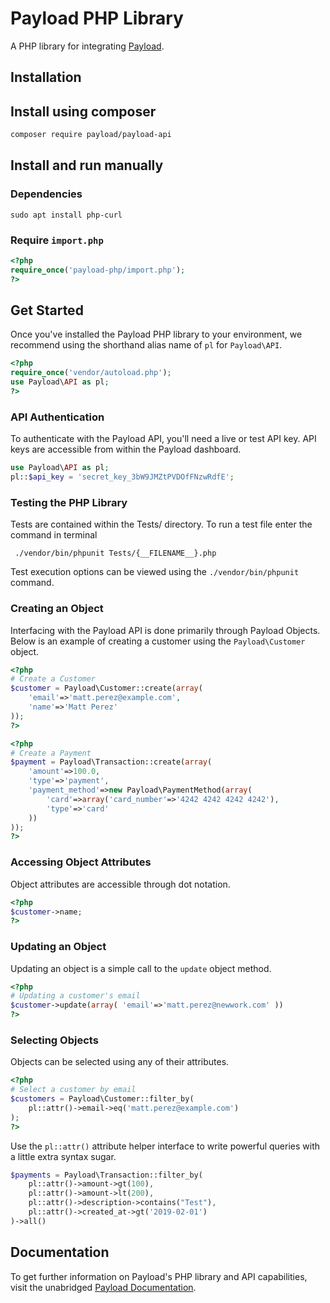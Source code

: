 # Payload PHP Library

A PHP library for integrating [Payload](https://payload.com).

## Installation

## Install using composer

```bash
composer require payload/payload-api
```

## Install and run manually

### Dependencies

```
sudo apt install php-curl
```

### Require `import.php`

```php
<?php
require_once('payload-php/import.php');
?>
```

## Get Started

Once you've installed the Payload PHP library to your environment,
we recommend
using the shorthand alias name of `pl` for `Payload\API`.

```php
<?php
require_once('vendor/autoload.php');
use Payload\API as pl;
?>
```

### API Authentication

To authenticate with the Payload API, you'll need a live or test API key. API
keys are accessible from within the Payload dashboard.

```php
use Payload\API as pl;
pl::$api_key = 'secret_key_3bW9JMZtPVDOfFNzwRdfE';
```


### Testing the PHP Library

Tests are contained within the Tests/ directory. To run a test file enter the
command in terminal

```  ./vendor/bin/phpunit Tests/{__FILENAME__}.php ```

Test execution options can be viewed using the ``` ./vendor/bin/phpunit ``` command.


### Creating an Object

Interfacing with the Payload API is done primarily through Payload Objects. Below is an example of
creating a customer using the `Payload\Customer` object.


```php
<?php
# Create a Customer
$customer = Payload\Customer::create(array(
    'email'=>'matt.perez@example.com',
    'name'=>'Matt Perez'
));
?>
```


```php
<?php
# Create a Payment
$payment = Payload\Transaction::create(array(
    'amount'=>100.0,
    'type'=>'payment',
    'payment_method'=>new Payload\PaymentMethod(array(
        'card'=>array('card_number'=>'4242 4242 4242 4242'),
        'type'=>'card'
    ))
));
?>
```

### Accessing Object Attributes

Object attributes are accessible through dot notation.

```php
<?php
$customer->name;
?>
```

### Updating an Object

Updating an object is a simple call to the `update` object method.

```php
<?php
# Updating a customer's email
$customer->update(array( 'email'=>'matt.perez@newwork.com' ))
?>
```

### Selecting Objects

Objects can be selected using any of their attributes.

```php
<?php
# Select a customer by email
$customers = Payload\Customer::filter_by(
    pl::attr()->email->eq('matt.perez@example.com')
);
?>
```

Use the `pl::attr()` attribute helper
interface to write powerful queries with a little extra syntax sugar.

```php
$payments = Payload\Transaction::filter_by(
    pl::attr()->amount->gt(100),
    pl::attr()->amount->lt(200),
    pl::attr()->description->contains("Test"),
    pl::attr()->created_at->gt('2019-02-01')
)->all()
```

## Documentation

To get further information on Payload's PHP library and API capabilities,
visit the unabridged [Payload Documentation](https://docs.payload.com/?php).
